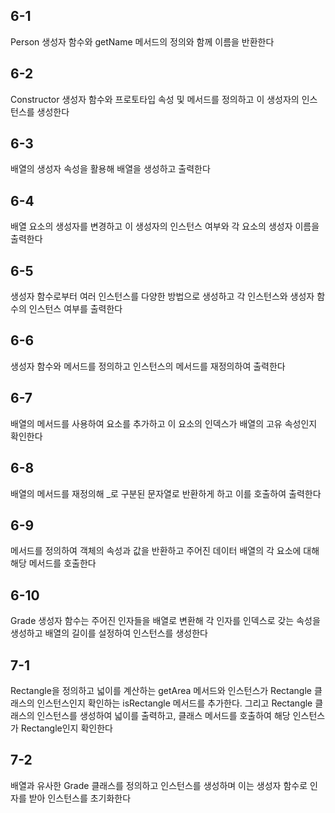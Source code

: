 ## 6-1

Person 생성자 함수와 getName 메서드의 정의와 함께 이름을 반환한다

## 6-2

Constructor 생성자 함수와 프로토타입 속성 및 메서드를 정의하고 이 생성자의 인스턴스를 생성한다

## 6-3

배열의 생성자 속성을 활용해 배열을 생성하고 출력한다

## 6-4

배열 요소의 생성자를 변경하고 이 생성자의 인스턴스 여부와 각 요소의 생성자 이름을 출력한다

## 6-5

생성자 함수로부터 여러 인스턴스를 다양한 방법으로 생성하고 각 인스턴스와 생성자 함수의 인스턴스 여부를 출력한다

## 6-6

생성자 함수와 메서드를 정의하고 인스턴스의 메서드를 재정의하여 출력한다

## 6-7

배열의 메서드를 사용하여 요소를 추가하고 이 요소의 인덱스가 배열의 고유 속성인지 확인한다

## 6-8

배열의 메서드를 재정의해 _로 구분된 문자열로 반환하게 하고 이를 호출하여 출력한다

## 6-9

메서드를 정의하여 객체의 속성과 값을 반환하고 주어진 데이터 배열의 각 요소에 대해 해당 메서드를 호출한다

## 6-10

Grade 생성자 함수는 주어진 인자들을 배열로 변환해 각 인자를 인덱스로 갖는 속성을 생성하고 배열의 길이를 설정하여 인스턴스를 생성한다

## 7-1

Rectangle을 정의하고 넓이를 계산하는 getArea 메서드와 인스턴스가 Rectangle 클래스의 인스턴스인지 확인하는 isRectangle 메서드를 추가한다. 그리고 Rectangle 클래스의 인스턴스를 생성하여 넓이를 출력하고, 클래스 메서드를 호출하여 해당 인스턴스가 Rectangle인지 확인한다

## 7-2

배열과 유사한 Grade 클래스를 정의하고 인스턴스를 생성하며 이는 생성자 함수로 인자를 받아 인스턴스를 초기화한다